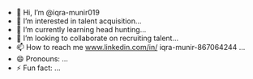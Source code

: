 - 👋 Hi, I’m @iqra-munir019
- 👀 I’m interested in talent acquisition...
- 🌱 I’m currently learning head hunting...
- 💞️ I’m looking to collaborate on recruiting talent...
- 📫 How to reach me www.linkedin.com/in/
iqra-munir-867064244
...
- 😄 Pronouns: ...
- ⚡ Fun fact: ...

<!---
iqra-munir019/iqra-munir019 is a ✨ special ✨ repository because its `README.md` (this file) appears on your GitHub profile.
You can click the Preview link to take a look at your changes.
--->
